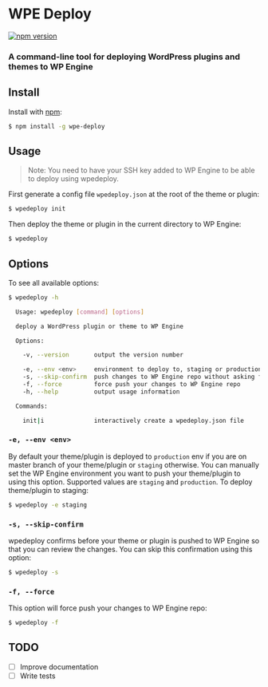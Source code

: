 # WPE Deploy

[![npm version](https://badge.fury.io/js/wpe-deploy.svg)](https://badge.fury.io/js/wpe-deploy)

### A command-line tool for deploying WordPress plugins and themes to WP Engine


## Install
Install with [npm](https://www.npmjs.com/):

```sh
$ npm install -g wpe-deploy
```


## Usage
> Note: You need to have your SSH key added to WP Engine to be able to deploy using wpedeploy.

First generate a config file `wpedeploy.json` at the root of the theme or plugin:

```sh
$ wpedeploy init
```

Then deploy the theme or plugin in the current directory to WP Engine:

```sh
$ wpedeploy
```


## Options
To see all available options:

```sh
$ wpedeploy -h

  Usage: wpedeploy [command] [options]

  deploy a WordPress plugin or theme to WP Engine

  Options:

    -v, --version       output the version number

    -e, --env <env>     environment to deploy to, staging or production
    -s, --skip-confirm  push changes to WP Engine repo without asking for confirmation
    -f, --force         force push your changes to WP Engine repo
    -h, --help          output usage information

  Commands:

    init|i              interactively create a wpedeploy.json file
```

### `-e, --env <env>`
By default your theme/plugin is deployed to `production` env if you are on master branch of your theme/plugin or `staging` otherwise. You can manually set the WP Engine environment you want to push your theme/plugin to using this option. Supported values are `staging` and `production`.
To deploy theme/plugin to staging:
```sh
$ wpedeploy -e staging
```

### `-s, --skip-confirm`

wpedeploy confirms before your theme or plugin is pushed to WP Engine so that you can review the changes. You can skip this confirmation using this option:
```sh
$ wpedeploy -s
```

### `-f, --force`
This option will force push your changes to WP Engine repo:
```sh
$ wpedeploy -f
```


## TODO
- [ ] Improve documentation
- [ ] Write tests
